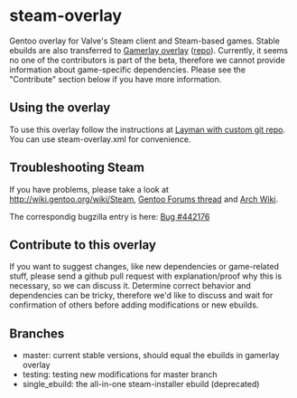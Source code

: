 steam-overlay
=============

Gentoo overlay for Valve's Steam client and Steam-based games. Stable ebuilds are also transferred to [Gamerlay overlay](http://dev.gentoo.org/~mrpouet/pub/gamerlay/main_page.xml) ([repo](http://git.overlays.gentoo.org/gitweb/?p=proj/gamerlay.git;a=summary)). 
Currently, it seems no one of the contributors is part of the beta, therefore we cannot provide information about game-specific dependencies. Please see the "Contribute" section below if you have more information.

Using the overlay
-----------------

To use this overlay follow the instructions at [Layman with custom git repo](http://samuelololol.blogspot.de/2010/10/layman-with-custom-git-repo-ie-github.html). You can use steam-overlay.xml for convenience.

Troubleshooting Steam
---------------------

If you have problems, please take a look at http://wiki.gentoo.org/wiki/Steam, [Gentoo Forums thread](https://forums.gentoo.org/viewtopic-t-930354-postdays-0-postorder-asc-start-75.html) and [Arch Wiki](https://wiki.archlinux.org/index.php/Steam#Native_Steam_on_Linux).

The correspondig bugzilla entry is here: [Bug #442176](https://bugs.gentoo.org/show_bug.cgi?id=442176)

Contribute to this overlay
--------------------------

If you want to suggest changes, like new dependencies or game-related stuff, please send a github pull request with explanation/proof why this is necessary, so we can discuss it. Determine correct behavior and dependencies can be tricky, therefore we'd like to discuss and wait for confirmation of others before adding modifications or new ebuilds.

Branches
--------

* master: current stable versions, should equal the ebuilds in gamerlay overlay
* testing: testing new modifications for master branch
* single_ebuild: the all-in-one steam-installer ebuild (deprecated)
